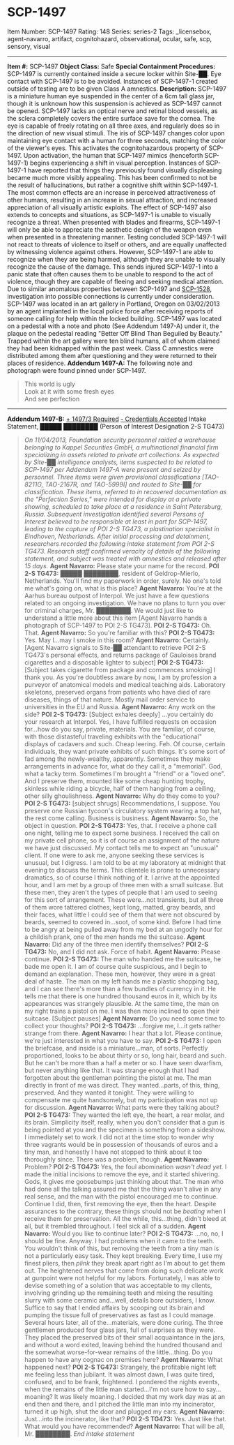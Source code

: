 # SCP-1497
Item Number: SCP-1497
Rating: 148
Series: series-2
Tags: _licensebox, agent-navarro, artifact, cognitohazard, observational, ocular, safe, scp, sensory, visual

---

**Item #:** SCP-1497
**Object Class:** Safe
**Special Containment Procedures:** SCP-1497 is currently contained inside a secure locker within Site-██. Eye contact with SCP-1497 is to be avoided. Instances of SCP-1497-1 created outside of testing are to be given Class A amnestics.
**Description:** SCP-1497 is a miniature human eye suspended in the center of a 6cm tall glass jar, though it is unknown how this suspension is achieved as SCP-1497 cannot be opened. SCP-1497 lacks an optical nerve and retinal blood vessels, as the sclera completely covers the entire surface save for the cornea. The eye is capable of freely rotating on all three axes, and regularly does so in the direction of new visual stimuli. The iris of SCP-1497 changes color upon maintaining eye contact with a human for three seconds, matching the color of the viewer's eyes. This activates the cognitohazardous property of SCP-1497.
Upon activation, the human that SCP-1497 mimics (henceforth SCP-1497-1) begins experiencing a shift in visual perception. Instances of SCP-1497-1 have reported that things they previously found visually displeasing became much more visibly appealing. This has been confirmed to not be the result of hallucinations, but rather a cognitive shift within SCP-1497-1. The most common effects are an increase in perceived attractiveness of other humans, resulting in an increase in sexual attraction, and increased appreciation of all visually artistic exploits.
The effect of SCP-1497 also extends to concepts and situations, as SCP-1497-1 is unable to visually recognize a threat. When presented with blades and firearms, SCP-1497-1 will only be able to appreciate the aesthetic design of the weapon even when presented in a threatening manner. Testing concluded SCP-1497-1 will not react to threats of violence to itself or others, and are equally unaffected by witnessing violence against others. However, SCP-1497-1 are able to recognize when they are being harmed, although they are unable to visually recognize the cause of the damage. This sends injured SCP-1497-1 into a panic state that often causes them to be unable to respond to the act of violence, though they are capable of fleeing and seeking medical attention. Due to similar anomalous properties between SCP-1497 and [SCP-1528](/scp-1528), investigation into possible connections is currently under consideration.
SCP-1497 was located in an art gallery in Portland, Oregon on 03/02/2013 by an agent implanted in the local police force after receiving reports of someone calling for help within the locked building. SCP-1497 was located on a pedestal with a note and photo (See Addendum 1497-A) under it, the plaque on the pedestal reading "Better Off Blind Than Beguiled by Beauty." Trapped within the art gallery were ten blind humans, all of whom claimed they had been kidnapped within the past week. Class C amnestics were distributed among them after questioning and they were returned to their places of residence.
**Addendum 1497-A:** The following note and photograph were found pinned under SCP-1497.  

> This world is ugly  
>  Look at it with some fresh eyes  
>  And see perfection
* * *
**Addendum 1497-B:**
[\+ 1497/3 Required](javascript:;)
[\- Credentials Accepted](javascript:;)
Intake Statement, █████ ████████ (Person of Interest Designation 2-S TG473)
> _On 11/04/2013, Foundation security personnel raided a warehouse belonging to Kappel Securities GmbH, a multinational financial firm specializing in assets related to private art collections. As expected by Site-██ intelligence analysts, items suspected to be related to SCP-1497 per Addendum 1497-A were present and seized by personnel. Three items were given provisional classifications [TAO-8211G, TAO-2167R, and TAO-5999I] and routed to Site-██ for classification._
> _These items, referred to in recovered documentation as the "Perfection Series," were intended for display at a private showing, scheduled to take place at a residence in Saint Petersburg, Russia. Subsequent investigation identified several Persons of Interest believed to be responsible at least in part for SCP-1497, leading to the capture of POI 2-S TG473, a plastination specialist in Eindhoven, Netherlands._
> _After initial processing and detainment, researchers recorded the following intake statement from POI 2-S TG473. Research staff confirmed veracity of details of the following statement, and subject was treated with amnestics and released after 15 days._
**Agent Navarro:** Please state your name for the record.
**POI 2-S TG473:** █████ ████████, resident of Geldrop-Mierlo, Netherlands. You'll find my paperwork in order, surely. No one's told me what's going on, what is this place?
**Agent Navarro:** You're at the Aarhus bureau outpost of Interpol. We just have a few questions related to an ongoing investigation. We have no plans to turn you over for criminal charges, Mr. ████████. We would just like to understand a little more about this item [Agent Navarro hands a photograph of SCP-1497 to POI 2-S TG473].
**POI 2-S TG473:** Oh. That.
**Agent Navarro:** So you're familiar with this?
**POI 2-S TG473:** Yes. May I…may I smoke in this room?
**Agent Navarro:** Certainly. [Agent Navarro signals to Site-██ attendant to retrieve POI 2-S TG473's personal effects, and returns package of Gauloises brand cigarettes and a disposable lighter to subject]
**POI 2-S TG473:** [Subject takes cigarette from package and commences smoking] I thank you. As you're doubtless aware by now, I am by profession a purveyor of anatomical models and medical teaching aids. Laboratory skeletons, preserved organs from patients who have died of rare diseases, things of that nature. Mostly mail order service to universities in the EU and Russia.
**Agent Navarro:** Any work on the side?
**POI 2-S TG473:** [Subject exhales deeply] …you certainly do your research at Interpol. Yes, I have fulfilled requests on occasion for…how do you say, private, materials. You are familiar, of course, with those distasteful traveling exhibits with the "educational" displays of cadavers and such. Cheap leering. Feh. Of course, certain individuals, they want private exhibits of such things. It's some sort of fad among the newly-wealthy, apparently. Sometimes they make arrangements in advance for, what do they call it, a "memorial". God, what a tacky term. Sometimes I'm brought a "friend" or a "loved one". And I preserve them, mounted like some cheap hunting trophy, skinless while riding a bicycle, half of them hanging from a ceiling, other silly ghoulishness.
**Agent Navarro:** Why do they come to you?
**POI 2-S TG473:** [subject shrugs] Recommendations, I suppose. You preserve one Russian tycoon's circulatory system wearing a top hat, the rest come calling. Business is business.
**Agent Navarro:** So, the object in question.
**POI 2-S TG473:** Yes, that. I receive a phone call one night, telling me to expect some business. I received the call on my private cell phone, so it is of course an assignment of the nature we have just discussed. My contact tells me to expect an "unusual" client. If one were to ask me, anyone seeking these services is unusual, but I digress. I am told to be at my laboratory at midnight that evening to discuss the terms. This clientele is prone to unnecessary dramatics, so of course I think nothing of it.
I arrive at the appointed hour, and I am met by a group of three men with a small suitcase. But these men, they aren't the types of people that I am used to seeing for this sort of arrangement. These were…not transients, but all three of them wore tattered clothes, kept long, matted, gray beards, and their faces, what little I could see of them that were not obscured by beards, seemed to covered in…soot, of some kind. Before I had time to be angry at being pulled away from my bed at an ungodly hour for a childish prank, one of the men hands me the suitcase.
**Agent Navarro:** Did any of the three men identify themselves?
**POI 2-S TG473:** No, and I did not ask. Force of habit.
**Agent Navarro:** Please continue.
**POI 2-S TG473:** The man who handed me the suitcase, he bade me open it. I am of course quite suspicious, and I begin to demand an explanation. These men, however, they were in a great deal of haste. The man on my left hands me a plastic shopping bag, and I can see there's more than a few bundles of currency in it. He tells me that there is one hundred thousand euros in it, which by its appearances was strangely plausible. At the same time, the man on my right trains a pistol on me. I was then more inclined to open their suitcase. [Subject pauses]
**Agent Navarro:** Do you need some time to collect your thoughts?
**POI 2-S TG473:** …forgive me, I…it gets rather strange from there.
**Agent Navarro:** I hear that a lot. Please continue, we're just interested in what you have to say.
**POI 2-S TG473:** I open the briefcase, and inside is a miniature…man, of sorts. Perfectly proportioned, looks to be about thirty or so, long hair, beard and such. But he can't be more than a half a meter or so. I have seen dwarfism, but never anything like that. It was strange enough that I had forgotten about the gentleman pointing the pistol at me. The man directly in front of me was direct. They wanted…parts, of this, thing, preserved. And they wanted it tonight. They were willing to compensate me quite handsomely, but my participation was not up for discussion.
**Agent Navarro:** What parts were they talking about?
**POI 2-S TG473:** They wanted the left eye, the heart, a rear molar, and its brain. Simplicity itself, really, when you don't consider that a gun is being pointed at you and the specimen is something from a sideshow.
I immediately set to work. I did not at the time stop to wonder why three vagrants would be in possession of thousands of euros and a tiny man, and honestly I have not stopped to think about it too thoroughly since. There was a problem, though.
**Agent Navarro:** Problem?
**POI 2-S TG473:** Yes, the foul abomination _wasn't dead yet._ I made the initial incisions to remove the eye, and it started shivering. Gods, it gives me goosebumps just thinking about that. The man who had done all the talking assured me that the thing wasn't alive in any real sense, and the man with the pistol encouraged me to continue. Continue I did, then, first removing the eye, then the heart. Despite assurances to the contrary, these things should not be _beating_ when I receive them for preservation. All the while, this…thing, didn't bleed at all, but it trembled throughout. I feel sick all of a sudden.
**Agent Navarro:** Would you like to continue later?
**POI 2-S TG473:** …no, no, I should be fine. Anyway. I had problems when it came to the teeth. You wouldn't think of this, but removing the teeth from a tiny man is not a particularly easy task. They kept breaking. Every time, I use my finest pliers, then *plink* they break apart right as I'm about to get them out. The heightened nerves that come from doing such delicate work at gunpoint were not helpful for my labors. Fortunately, I was able to devise something of a solution that was acceptable to my clients, involving grinding up the remaining teeth and mixing the resulting slurry with some ceramic and…well, details bore outsiders, I know. Suffice to say that I ended affairs by scooping out its brain and pumping the tissue full of preservatives as fast as I could manage. Several hours later, all of the…materials, were done curing. The three gentlemen produced four glass jars, full of surprises as they were. They placed the preserved bits of their small acquaintance in the jars, and without a word exited, leaving behind the hundred thousand and the somewhat worse-for-wear remains of the little…thing. Do you happen to have any cognac on premises here?
**Agent Navarro:** What happened next?
**POI 2-S TG473:** Strangely, the profitable night left me feeling less than jubilant. It was almost dawn, I was quite tired, confused, and to be frank, frightened. I pondered the nights events, when the remains of the little man started…I'm not sure how to say…moaning? It was likely moaning. I decided that my work day was at an end then and there, and I pitched the little man into my incinerator, turned it up high, shut the door and plugged my ears.
**Agent Navarro:** Just…into the incinerator, like that?
**POI 2-S TG473:** Yes. Just like that. What would you have recommended?
**Agent Navarro:** That will be all, Mr. ████████.
_End intake statement_